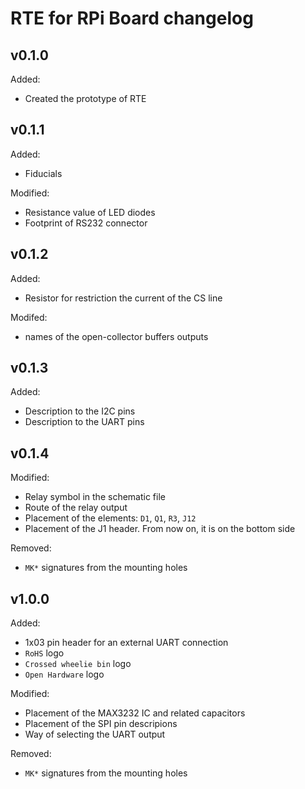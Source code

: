 RTE for RPi Board changelog
===========================

v0.1.0
------

Added:

* Created the prototype of RTE

v0.1.1
------

Added:

* Fiducials

Modified:

* Resistance value of LED diodes
* Footprint of RS232 connector

v0.1.2
------

Added:

* Resistor for restriction the current of the CS line 

Modifed:

* names of the open-collector buffers outputs

v0.1.3
------

Added:

* Description to the I2C pins
* Description to the UART pins 

v0.1.4
------

Modified:

* Relay symbol in the schematic file
* Route of the relay output
* Placement of the elements: `D1`, `Q1`, `R3`, `J12`
* Placement of the J1 header. From now on, it is on the bottom side

Removed:

* `MK*` signatures from the mounting holes

v1.0.0
------

Added:

* 1x03 pin header for an external UART connection
* `RoHS` logo
* `Crossed wheelie bin` logo
* `Open Hardware` logo

Modified:

* Placement of the MAX3232 IC and related capacitors
* Placement of the SPI pin descripions
* Way of selecting the UART output

Removed:

* `MK*` signatures from the mounting holes
